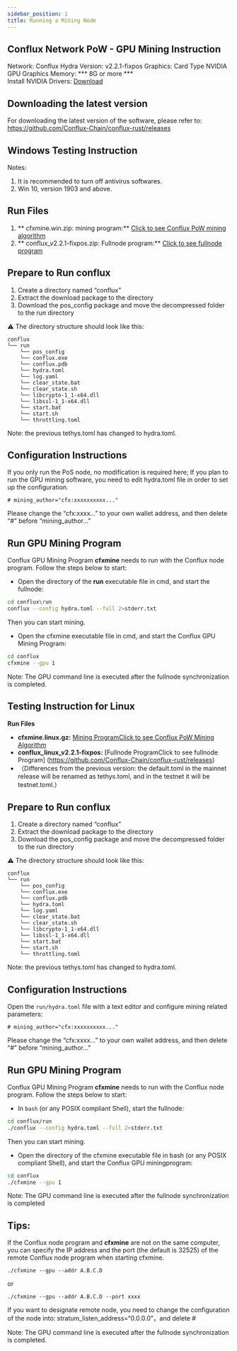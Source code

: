 ```yaml
---
sidebar_position: 1
title: Running a Mining Node
---
```


## Conflux Network PoW - GPU Mining Instruction

Network: Conflux Hydra
Version: v2.2.1-fixpos
Graphics: Card Type	NVIDIA GPU 
Graphics Memory: *** 8G or more ***  
Install NVIDIA Drivers: [Download](https://www.nvidia.cn/Download/index.aspx?lang=cn)

## Downloading the latest version
For downloading the latest version of the software, please refer to: https://github.com/Conflux-Chain/conflux-rust/releases


## Windows Testing Instruction
Notes:

1. It is recommended to turn off antivirus softwares.
2. Win 10, version 1903 and above.

## Run Files

1. ** cfxmine.win.zip: mining program:** [Click to see Conflux PoW mining algorithm](https://github.com/Conflux-Chain/open-cfxmine/releases)
2. ** conflux_v2.2.1-fixpos.zip: Fullnode program:** [Click to see fullnode program](https://github.com/Conflux-Chain/conflux-rust/releases) 

## Prepare to Run conflux
1. Create a directory named “conflux”
2. Extract the download package to the directory
3. Download the pos_config package and move the decompressed folder to the run directory

:warning: The directory structure should look like this:

```
conflux
└── run
    └── pos_config
    └── conflux.exe
    └── conflux.pdb
    └── hydra.toml
    └── log.yaml
    └── clear_state.bat
    └── clear_state.sh
    └── libcrypto-1_1-x64.dll
    └── libssl-1_1-x64.dll
    └── start.bat
    └── start.sh
    └── throttling.toml
```

Note: the previous tethys.toml has changed to hydra.toml.


## Configuration Instructions

If you only run the PoS node, no modification is required here;
If you plan to run the GPU mining software, you need to edit hydra.toml file in order to set up the configuration.

```
# mining_author="cfx:xxxxxxxxxx..."
```

Please change the “cfx:xxxx…” to your own wallet address, and then delete “#” before “mining_author…”


## Run GPU Mining Program

Conflux GPU Mining Program **cfxmine** needs to run with the Conflux node program. Follow the steps below to start:

- Open the directory of the **run** executable file in cmd, and start the fullnode:

```bash
cd conflux\run
conflux --config hydra.toml --full 2>stderr.txt
```

Then you can start mining.

- Open the cfxmine executable file in cmd, and start the Conflux GPU Mining Program:

```bash
cd conflux
cfxmine --gpu 1
```

Note: The GPU command line is executed after the fullnode synchronization is completed.

## Testing Instruction for Linux

**Run Files**

- **cfxmine.linux.gz:** [Mining ProgramClick to see Conflux PoW Mining Algorithm](https://github.com/Conflux-Chain/open-cfxmine/releases)
- **conflux_linux_v2.2.1-fixpos:** [Fullnode ProgramClick to see fullnode Program] (https://github.com/Conflux-Chain/conflux-rust/releases)
- （Differences from the previous version: the default.toml in the mainnet release will be renamed as tethys.toml, and in the testnet it will be testnet.toml.）

## Prepare to Run conflux

1. Create a directory named “conflux”
2. Extract the download package to the directory
3. Download the pos_config package and move the decompressed folder to the run directory

:warning: The directory structure should look like this:

```
conflux
└── run
    └── pos_config
    └── conflux.exe
    └── conflux.pdb
    └── hydra.toml
    └── log.yaml
    └── clear_state.bat
    └── clear_state.sh
    └── libcrypto-1_1-x64.dll
    └── libssl-1_1-x64.dll
    └── start.bat
    └── start.sh
    └── throttling.toml
```

Note: the previous tethys.toml has changed to hydra.toml.

## Configuration Instructions

Open the `run/hydra.toml` file with a text editor and configure mining related parameters:

```
# mining_author="cfx:xxxxxxxxxx..."
```

Please change the “cfx:xxxx…” to your own wallet address, and then delete “#” before “mining_author…”


## Run GPU Mining Program

Conflux GPU Mining Program **cfxmine** needs to run with the Conflux node program. Follow the steps below to start:

- In `bash` (or any POSIX compliant Shell), start the fullnode:

```bash
cd conflux/run
./conflux --config hydra.toml --full 2>stderr.txt
```

Then you can start mining.

- Open the directory of the cfxmine executable file in bash (or any POSIX compliant Shell), and start the Conflux GPU miningprogram:

```bash
cd conflux
./cfxmine --gpu 1
```

Note: The GPU command line is executed after the fullnode synchronization is completed

## Tips:

If the Conflux node program and **cfxmine** are not on the same computer, you can specify the IP address and the port (the default is 32525) of the remote Conflux node program when starting cfxmine.

```
./cfxmine --gpu --addr A.B.C.D
```

or

```
./cfxmine --gpu --addr A.B.C.D --port xxxx
```

If you want to designate remote node, you need to change the configuration of the node into:
stratum_listen_address=“0.0.0.0”，and delete #

Note: The GPU command line is executed after the fullnode synchronization is completed.
